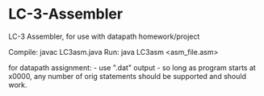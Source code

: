 # LC-3-Assembler
LC-3 Assembler, for use with datapath homework/project

Compile:
    javac LC3asm.java
Run:
    java LC3asm <asm_file.asm>

for datapath assignment:
    - use ".dat" output
    - so long as program starts at x0000, any number of orig statements should be supported and should work.

